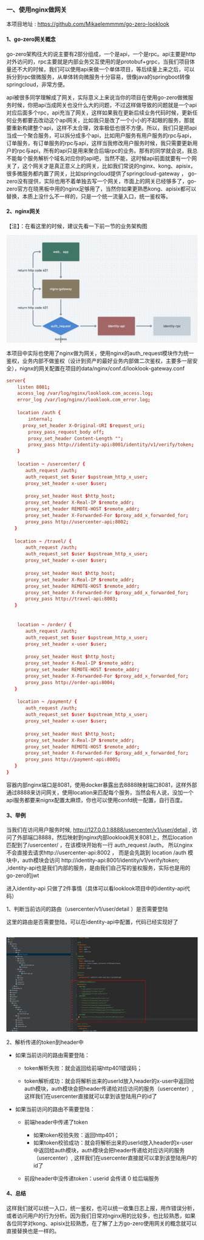 ### 一、使用nginx做网关

本项目地址 :  https://github.com/Mikaelemmmm/go-zero-looklook



#### 1、go-zero网关概念

go-zero架构往大的说主要有2部分组成，一个是api，一个是rpc。api主要是http对外访问的，rpc主要就是内部业务交互使用的是protobuf+grpc，当我们项目体量还不大的时候，我们可以使用api来做一个单体项目，等后续量上来之后，可以拆分到rpc做微服务，从单体转向微服务十分容易，很像java的springboot转像springcloud，非常方便。

api被很多同学理解成了网关，实际意义上来说当你的项目在使用go-zero做微服务时候，你把api当成网关也没什么大的问题，不过这样做导致的问题就是一个api对应后面多个rpc，api充当了网关，这样如果我在更新后续业务代码时候，更新任何业务都要去改动这个api网关，比如我只是改了一个小小的不起眼的服务，那就要重新构建整个api，这样不太合理，效率极低也很不方便。所以，我们只是把api当成一个聚合服务，可以拆分成多个api，比如用户服务有用户服务的rpc与api，订单服务，有订单服务的rpc与api，这样当我修改用户服务时候，我只需要更新用户的rpc与api，所有的api只是用来聚合后端rpc的业务。那有的同学就会说，我总不能每个服务解析个域名对应你的api吧，当然不能，这时候api前面就要有一个网关了，这个网关才是真正意义上的网关，比如我们常说的nginx、kong、apisix，很多微服务都内置了网关，比如springcloud提供了springcloud-gateway ， go-zero没有提供，实际也用不着单独去写一个网关，市面上的网关已经够多了，go-zero官方在晓黑板中用的nginx足够用了，当然你如果更熟悉kong、apisix都可以替换，本质上没什么不一样的，只是一个统一流量入口，统一鉴权等。



#### 2、nginx网关

【注】：在看这里的时候，建议先看一下前一节的业务架构图

![nignx-svc](./images/2/nginx-gateway.jpg)

本项目中实际也使用了nginx做为网关，使用nginx的auth_request模块作为统一鉴权，业务内部不做鉴权（设计到资产的最好业务内部做二次鉴权，主要多一层安全），nignx的网关配置在项目的data/nginx/conf.d/looklook-gateway.conf

```conf
server{
    listen 8081;
    access_log /var/log/nginx/looklook.com_access.log;
    error_log /var/log/nginx//looklook.com_error.log;

    location /auth {
	    internal;
      proxy_set_header X-Original-URI $request_uri;
	    proxy_pass_request_body off;
	    proxy_set_header Content-Length "";
	    proxy_pass http://identity-api:8001/identity/v1/verify/token;
    }

    location ~ /usercenter/ {
       auth_request /auth;
       auth_request_set $user $upstream_http_x_user;
       proxy_set_header x-user $user;

       proxy_set_header Host $http_host;
       proxy_set_header X-Real-IP $remote_addr;
       proxy_set_header REMOTE-HOST $remote_addr;
       proxy_set_header X-Forwarded-For $proxy_add_x_forwarded_for;
       proxy_pass http://usercenter-api:8002;
   }

   location ~ /travel/ {
       auth_request /auth;
       auth_request_set $user $upstream_http_x_user;
       proxy_set_header x-user $user;

       proxy_set_header Host $http_host;
       proxy_set_header X-Real-IP $remote_addr;
       proxy_set_header REMOTE-HOST $remote_addr;
       proxy_set_header X-Forwarded-For $proxy_add_x_forwarded_for;
       proxy_pass http://travel-api:8003;
   }


    location ~ /order/ {
       auth_request /auth;
       auth_request_set $user $upstream_http_x_user;
       proxy_set_header x-user $user;

       proxy_set_header Host $http_host;
       proxy_set_header X-Real-IP $remote_addr;
       proxy_set_header REMOTE-HOST $remote_addr;
       proxy_set_header X-Forwarded-For $proxy_add_x_forwarded_for;
       proxy_pass http://order-api:8004;
   }

    location ~ /payment/ {
       auth_request /auth;
       auth_request_set $user $upstream_http_x_user;
       proxy_set_header x-user $user;

       proxy_set_header Host $http_host;
       proxy_set_header X-Real-IP $remote_addr;
       proxy_set_header REMOTE-HOST $remote_addr;
       proxy_set_header X-Forwarded-For $proxy_add_x_forwarded_for;
       proxy_pass http://payment-api:8005;
   }
}
```

容器内部nginx端口是8081，使用docker暴露出去8888映射端口8081，这样外部通过8888来访问网关，使用location来匹配每个服务，当然会有人说，没加一个api服务都要来nignx配置太麻烦，你也可以使用confd统一配置，自行百度。



#### 3、举例

当我们在访问用户服务时候, http://127.0.0.1:8888/usercenter/v1/user/detail , 访问了外部端口8888，然后映射到nginx内部looklook网关8081上，然后location匹配到了/usercenter/ ，在该模块开始有一行 auth_request /auth， 所以nginx不会直接去请求http://usercenter-api:8002 ， 而是会先跳到 location /auth 模块中，auth模块会访问 http://identity-api:8001/identity/v1/verify/token; ,identity-api也是我们内部的服务，是由我们自己写的鉴权服务，实际也是用的go-zero的jwt

进入identity-api 只做了2件事情（具体可以看looklook项目中的identity-api代码）

1、判断当前访问的路由（usercenter/v1/user/detail ）是否需要登陆

​	这里的路由是否需要登陆，可以在identity-api中配置，代码已经实现好了

​	![image-20220117162935341](./images/2/image-20220117162935341.png)



2、解析传递的token到header中

- 如果当前访问的路由需要登陆：

  - token解析失败：就会返回给前端http401错误码；

  - token解析成功：就会将解析出来的userId放入header的x-user中返回给auth模块，auth模块会把header传递给对应访问的服务（usercenter）, 这样我们在usercenter直接就可以拿到该登陆用户的id了

- 如果当前访问的路由不需要登陆：

  - 前端header中传递了token
    - 如果token校验失败：返回http401；
    - 如果token校验成功：就会将解析出来的userId放入header的x-user中返回给auth模块，auth模块会把header传递给对应访问的服务（usercenter）, 这样我们在usercenter直接就可以拿到该登陆用户的id了

  - 前段header中没传递token：userid 会传递 0 给后端服务





#### 4、总结

这样我们就可以统一入口，统一鉴权，也可以统一收集日志上报，用作错误分析，或者访问用户的行为分析。因为我们日常对nginx用的比较多，也比较熟悉，如果各位同学对kong、apisix比较熟悉，在了解了上方go-zero使用网关的概念就可以直接替换也是一样的。





